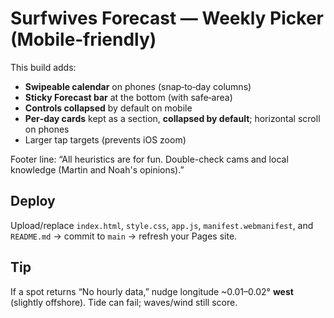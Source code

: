 # Surfwives Forecast — Weekly Picker (Mobile‑friendly)

This build adds:
- **Swipeable calendar** on phones (snap‑to‑day columns)
- **Sticky Forecast bar** at the bottom (with safe‑area)
- **Controls collapsed** by default on mobile
- **Per‑day cards** kept as a section, **collapsed by default**; horizontal scroll on phones
- Larger tap targets (prevents iOS zoom)

Footer line: “All heuristics are for fun. Double-check cams and local knowledge (Martin and Noah's opinions).”

## Deploy
Upload/replace `index.html`, `style.css`, `app.js`, `manifest.webmanifest`, and `README.md` → commit to `main` → refresh your Pages site.

## Tip
If a spot returns “No hourly data,” nudge longitude ~0.01–0.02° **west** (slightly offshore). Tide can fail; waves/wind still score.
